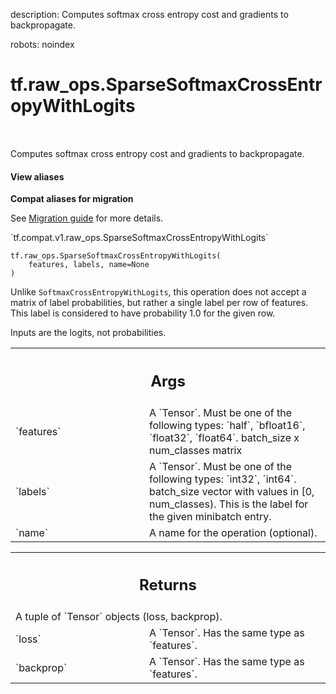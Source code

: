 description: Computes softmax cross entropy cost and gradients to backpropagate.

robots: noindex

# tf.raw_ops.SparseSoftmaxCrossEntropyWithLogits

<!-- Insert buttons and diff -->

<table class="tfo-notebook-buttons tfo-api nocontent" align="left">

</table>



Computes softmax cross entropy cost and gradients to backpropagate.

<section class="expandable">
  <h4 class="showalways">View aliases</h4>
  <p>
<b>Compat aliases for migration</b>
<p>See
<a href="https://www.tensorflow.org/guide/migrate">Migration guide</a> for
more details.</p>
<p>`tf.compat.v1.raw_ops.SparseSoftmaxCrossEntropyWithLogits`</p>
</p>
</section>

<pre class="devsite-click-to-copy prettyprint lang-py tfo-signature-link">
<code>tf.raw_ops.SparseSoftmaxCrossEntropyWithLogits(
    features, labels, name=None
)
</code></pre>



<!-- Placeholder for "Used in" -->

Unlike `SoftmaxCrossEntropyWithLogits`, this operation does not accept
a matrix of label probabilities, but rather a single label per row
of features.  This label is considered to have probability 1.0 for the
given row.

Inputs are the logits, not probabilities.

<!-- Tabular view -->
 <table class="responsive fixed orange">
<colgroup><col width="214px"><col></colgroup>
<tr><th colspan="2"><h2 class="add-link">Args</h2></th></tr>

<tr>
<td>
`features`
</td>
<td>
A `Tensor`. Must be one of the following types: `half`, `bfloat16`, `float32`, `float64`.
batch_size x num_classes matrix
</td>
</tr><tr>
<td>
`labels`
</td>
<td>
A `Tensor`. Must be one of the following types: `int32`, `int64`.
batch_size vector with values in [0, num_classes).
This is the label for the given minibatch entry.
</td>
</tr><tr>
<td>
`name`
</td>
<td>
A name for the operation (optional).
</td>
</tr>
</table>



<!-- Tabular view -->
 <table class="responsive fixed orange">
<colgroup><col width="214px"><col></colgroup>
<tr><th colspan="2"><h2 class="add-link">Returns</h2></th></tr>
<tr class="alt">
<td colspan="2">
A tuple of `Tensor` objects (loss, backprop).
</td>
</tr>
<tr>
<td>
`loss`
</td>
<td>
A `Tensor`. Has the same type as `features`.
</td>
</tr><tr>
<td>
`backprop`
</td>
<td>
A `Tensor`. Has the same type as `features`.
</td>
</tr>
</table>

